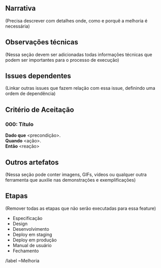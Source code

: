 ## Narrativa
(Precisa descrever com detalhes onde, como e porquê a melhoria é necessária)


## Observações técnicas
(Nessa seção devem ser adicionadas todas informações técnicas que podem ser importantes para o processo de execução)


## Issues dependentes 
(Linkar outras issues que fazem relação com essa issue, definindo uma ordem de dependência)


## Critério de Aceitação

### 000: Título 
**Dado que** <precondição>.\
**Quando** <ação>.\
**Então** <reação>


## Outros artefatos 
(Nessa seção pode conter imagens, GIFs, vídeos ou qualquer outra ferramenta que auxilie nas demonstrações e exemplificações)

## Etapas
(Remover todas as etapas que não serão executadas para essa feature)

* Especificação
* Design
* Desenvolvimento
* Deploy em staging
* Deploy em produção
* Manual de usuário
* Fechamento

/label ~Melhoria  

